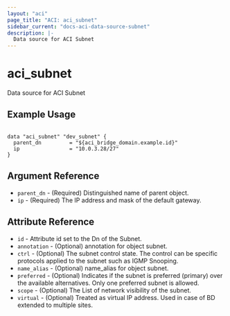 ```yaml
---
layout: "aci"
page_title: "ACI: aci_subnet"
sidebar_current: "docs-aci-data-source-subnet"
description: |-
  Data source for ACI Subnet
---
```


# aci_subnet #
Data source for ACI Subnet

## Example Usage ##

```hcl

data "aci_subnet" "dev_subnet" {
  parent_dn         = "${aci_bridge_domain.example.id}"
  ip                = "10.0.3.28/27"
}

```


## Argument Reference ##
* `parent_dn` - (Required) Distinguished name of parent object.
* `ip` - (Required) The IP address and mask of the default gateway.



## Attribute Reference

* `id` - Attribute id set to the Dn of the Subnet.
* `annotation` - (Optional) annotation for object subnet.
* `ctrl` - (Optional) The subnet control state. The control can be specific protocols applied to the subnet such as IGMP Snooping.
* `name_alias` - (Optional) name_alias for object subnet.
* `preferred` - (Optional) Indicates if the subnet is preferred (primary) over the available alternatives. Only one preferred subnet is allowed.
* `scope` - (Optional) The List of network visibility of the subnet.
* `virtual` - (Optional) Treated as virtual IP address. Used in case of BD extended to multiple sites.